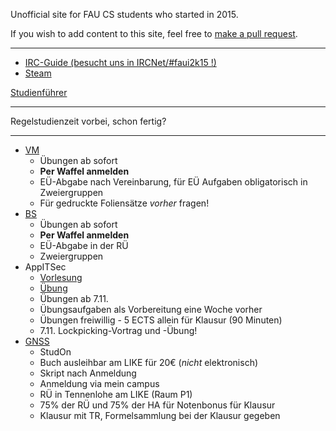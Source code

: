 Unofficial site for FAU CS students who started in 2015.

If you wish to add content to this site, feel free to [make a pull request](https://github.com/yawkat/faui2k15.de).

---

- [IRC-Guide (besucht uns in IRCNet/#faui2k15 !)](https://fsi.cs.fau.de/dw/kontakt/irc)
- [Steam](http://steamcommunity.com/groups/faui)

[Studienführer](http://www.informatik.fau.de/studium/Studienfuehrer_inf.pdf)

---

Regelstudienzeit vorbei, schon fertig?

---

- [VM](https://www4.cs.fau.de/Lehre/WS18/V_VM/)
  - Übungen ab sofort
  - **Per Waffel anmelden**
  - EÜ-Abgabe nach Vereinbarung, für EÜ Aufgaben obligatorisch in Zweiergruppen
  - Für gedruckte Foliensätze *vorher* fragen!
- [BS](https://www4.cs.fau.de/Lehre/WS18/V_BS/)
  - Übungen ab sofort
  - **Per Waffel anmelden**
  - EÜ-Abgabe in der RÜ
  - Zweiergruppen
- AppITSec
  - [Vorlesung](https://www1.cs.fau.de/courses/show/2018w/41620902)
  - [Übung](https://www1.cs.fau.de/courses/show/2018w/41192746)
  - Übungen ab 7.11.
  - Übungsaufgaben als Vorbereitung eine Woche vorher
  - Übungen freiwillig - 5 ECTS allein für Klausur (90 Minuten)
  - 7.11. Lockpicking-Vortrag und -Übung!
- [GNSS](https://www.like.tf.fau.de/lehre/lehrveranstaltungen/wintersemester/)
  - StudOn
  - Buch ausleihbar am LIKE für 20€ (*nicht* elektronisch)
  - Skript nach Anmeldung
  - Anmeldung via mein campus
  - RÜ in Tennenlohe am LIKE (Raum P1)
  - 75% der RÜ und 75% der HA für Notenbonus für Klausur
  - Klausur mit TR, Formelsammlung bei der Klausur gegeben